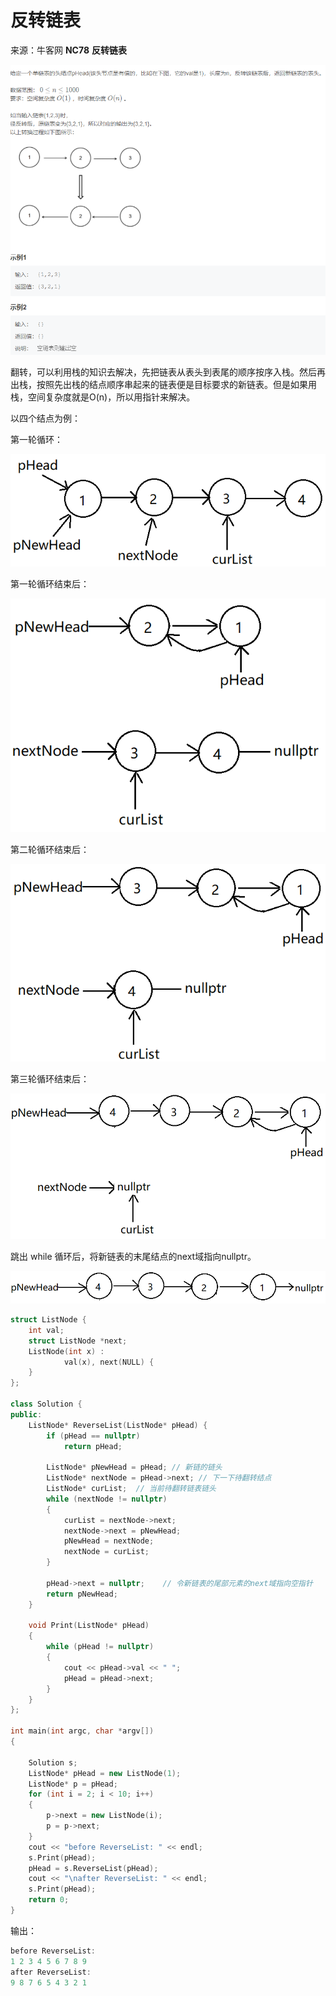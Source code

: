 # 反转链表

来源：牛客网 **NC78** **反转链表**

![1.1](pictures/1.1.png) 

翻转，可以利用栈的知识去解决，先把链表从表头到表尾的顺序按序入栈。然后再出栈，按照先出栈的结点顺序串起来的链表便是目标要求的新链表。但是如果用栈，空间复杂度就是O(n)，所以用指针来解决。

以四个结点为例：

第一轮循环：

![1.1.1](pictures/1.1.1.png) 

第一轮循环结束后：

![1.1.2](pictures/1.1.2.png) 

第二轮循环结束后：

 ![1.1.3](pictures/1.1.3.png)

第三轮循环结束后：

![1.1.4](pictures/1.1.4.png) 

跳出 while 循环后，将新链表的末尾结点的next域指向nullptr。

![1.1.5](pictures/1.1.5.png) 



```c++
struct ListNode {
    int val;
    struct ListNode *next;
    ListNode(int x) :
            val(x), next(NULL) {
    }
};

class Solution {
public:
    ListNode* ReverseList(ListNode* pHead) {
        if (pHead == nullptr)
            return pHead;

        ListNode* pNewHead = pHead; // 新链的链头
        ListNode* nextNode = pHead->next; // 下一下待翻转结点
        ListNode* curList;  // 当前待翻转链表链头
        while (nextNode != nullptr)
        {
            curList = nextNode->next;
            nextNode->next = pNewHead;
            pNewHead = nextNode;
            nextNode = curList;
        }

        pHead->next = nullptr;    // 令新链表的尾部元素的next域指向空指针
        return pNewHead;
    }

    void Print(ListNode* pHead)
    {
        while (pHead != nullptr)
        {
            cout << pHead->val << " ";
            pHead = pHead->next;
        }
    }
};

int main(int argc, char *argv[])
{

    Solution s;
    ListNode* pHead = new ListNode(1);
    ListNode* p = pHead; 
    for (int i = 2; i < 10; i++)
    {
        p->next = new ListNode(i);
        p = p->next;
    }
    cout << "before ReverseList: " << endl;
    s.Print(pHead);
    pHead = s.ReverseList(pHead);
    cout << "\nafter ReverseList: " << endl;
    s.Print(pHead);
    return 0;
}
```

输出：

```c++
before ReverseList:
1 2 3 4 5 6 7 8 9
after ReverseList:
9 8 7 6 5 4 3 2 1
```

